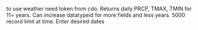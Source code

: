 to use weather need token from cdo. Returns daily PRCP, TMAX, TMIN for 11+ years. Can increase datatypeid for more fields and less years. 5000 record limit at time. Enter desired dates

